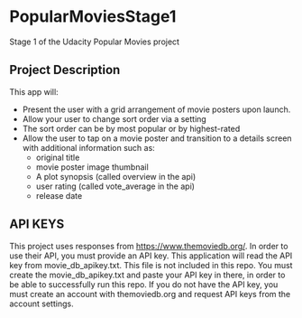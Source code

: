 # PopularMoviesStage1
Stage 1 of the Udacity Popular Movies project

## Project Description
This app will:

* Present the user with a grid arrangement of movie posters upon launch.
* Allow your user to change sort order via a setting
* The sort order can be by most popular or by highest-rated
* Allow the user to tap on a movie poster and transition to a details screen with additional information such as:
  * original title
  * movie poster image thumbnail
  * A plot synopsis (called overview in the api)
  * user rating (called vote_average in the api)
  * release date

## API KEYS

This project uses responses from https://www.themoviedb.org/. In order to use their API, you must provide an API key.
This application will read the API key from movie_db_apikey.txt. This file is not included in this repo.
You must create the movie_db_apikey.txt and paste your API key in there, in order to be able to successfully run this repo.
If you do not have the API key, you must create an account with themoviedb.org and request API keys from the account settings.
